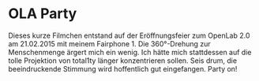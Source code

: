 # OLA Party

Dieses kurze Filmchen entstand auf der Eröffnungsfeier zum OpenLab 2.0 am 21.02.2015 mit meinem Fairphone 1. Die 360°-Drehung zur Menschenmenge ärgert mich ein wenig. Ich hätte mich stattdessen auf die tolle Projektion von total1ty länger konzentrieren sollen. Seis drum, die beeindruckende Stimmung wird hoffentlich gut eingefangen. Party on!
